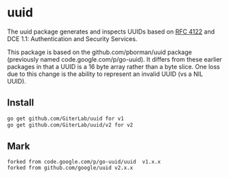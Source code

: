 # uuid

The uuid package generates and inspects UUIDs based on
[RFC 4122](https://datatracker.ietf.org/doc/html/rfc4122)
and DCE 1.1: Authentication and Security Services.

This package is based on the github.com/pborman/uuid package (previously named
code.google.com/p/go-uuid).  It differs from these earlier packages in that
a UUID is a 16 byte array rather than a byte slice.  One loss due to this
change is the ability to represent an invalid UUID (vs a NIL UUID).

## Install

```sh
go get github.com/GiterLab/uuid for v1
go get github.com/GiterLab/uuid/v2 for v2
```

## Mark

```text
forked from code.google.com/p/go-uuid/uuid  v1.x.x
forked from github.com/google/uuid v2.x.x
```
